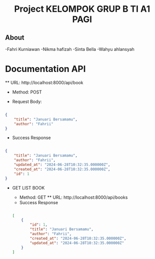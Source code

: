 <h1 align="center"> 
    Project KELOMPOK GRUP B TI A1 PAGI
</h1>

## About
-Fahri Kurniawan
-Nikma hafizah
-Sinta Bella
-Wahyu ahlansyah



# Documentation API

 ** URL: http://localhost:8000/api/book

   - Method: POST

   - Request Body:

``` JSON 

{
    "title": "Januari Bersamamu",
    "author": "Fahrii"
}

```

- Success Response 

```json

{
    "title": "Januari Bersamamu",
    "author": "Fahrii",
    "updated_at": "2024-06-28T10:32:35.000000Z",
    "created_at": "2024-06-28T10:32:35.000000Z",
    "id": 1
}

```
- GET LIST BOOK 
    - Method: GET
 ** URL: http://localhost:8000/api/books
    - Success Response 

    ```json

    [
        {
            "id": 1,
            "title": "Januari Bersamamu",
            "author": "Fahrii",
            "created_at": "2024-06-28T10:32:35.000000Z",
            "updated_at": "2024-06-28T10:32:35.000000Z"
        }
    ]
    ```

